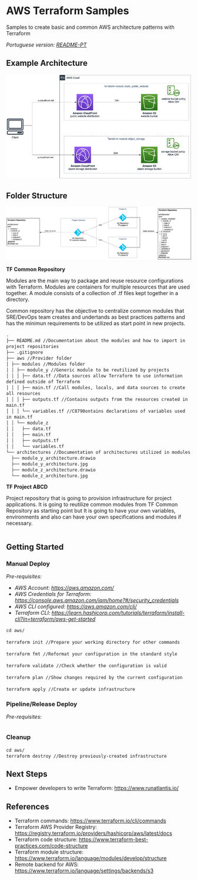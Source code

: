 # AWS Terraform Samples

Samples to create basic and common AWS architecture patterns with Terraform

_Portuguese version: [README-PT](./README-PT.md)_

## Example Architecture

![architecture](images/sample-architecture.jpg)

## Folder Structure

![project](images/projects.jpg)

**TF Common Repository**

Modules are the main way to package and reuse resource configurations with Terraform. Modules are containers for multiple resources that are used together. A module consists of a collection of .tf files kept together in a directory.

Common repository has the objective to centralize common modules that SRE/DevOps team creates and undertands as best practices patterns and has the minimun requirements to be utilized as start point in new projects.

```
.
├── README.md //Documentation about the modules and how to import in project repositories
├── .gitignore
├── aws //Provider folder
│ ├── modules //Modules folder
│ │ ├── module_y //Generic module to be reutilized by projects
│ │ │ ├── data.tf //Data sources allow Terraform to use information defined outside of Terraform
│ │ │ ├── main.tf //Call modules, locals, and data sources to create all resources
│ │ │ ├── outputs.tf //Contains outputs from the resources created in main.tf
│ │ │ └── variables.tf //C8790ontains declarations of variables used in main.tf
│ │ └── module_z
│ │   ├── data.tf
│ │   ├── main.tf
│ │   ├── outputs.tf
│ │   └── variables.tf
└── architectures //Documentation of architectures utilized in modules
  ├── module_y_architecture.drawio
  ├── module_y_architecture.jpg
  ├── module_z_architecture.drawio
  └── module_z_architecture.jpg
```

**TF Project ABCD**

Project repository that is going to provision infrastructure for project applications. It is going to reutilize common modules from TF Common Repository as starting point but It is going to have your own variables, environments and also can have your own specifications and modules if necessary.

```

```

## Getting Started

### Manual Deploy

_Pre-requisites:_

- _AWS Account: https://aws.amazon.com/_
- _AWS Credentials for Terraform: https://console.aws.amazon.com/iam/home?#/security_credentials_
- _AWS CLI configured: https://aws.amazon.com/cli/_
- _Terraform CLI: https://learn.hashicorp.com/tutorials/terraform/install-cli?in=terraform/aws-get-started_

```
cd aws/

terraform init //Prepare your working directory for other commands

terraform fmt //Reformat your configuration in the standard style

terraform validate //Check whether the configuration is valid

terraform plan //Show changes required by the current configuration

terraform apply //Create or update infrastructure

```

### Pipeline/Release Deploy

_Pre-requisites:_

```

```

### Cleanup

```
cd aws/
terraform destroy //Destroy previously-created infrastructure
```

## Next Steps

- Empower developers to write Terraform: https://www.runatlantis.io/

## References

- Terraform commands: https://www.terraform.io/cli/commands
- Terraform AWS Provider Registry: https://registry.terraform.io/providers/hashicorp/aws/latest/docs
- Terraform code structure: https://www.terraform-best-practices.com/code-structure
- Terraform module structure: https://www.terraform.io/language/modules/develop/structure
- Remote backend for AWS: https://www.terraform.io/language/settings/backends/s3
